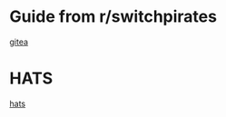 # Guide from r/switchpirates
[gitea](https://gitea.com/KudbiOdd/easy-switch-hacking-shise)

# HATS

[hats](https://www.sthetix.info/hats/)